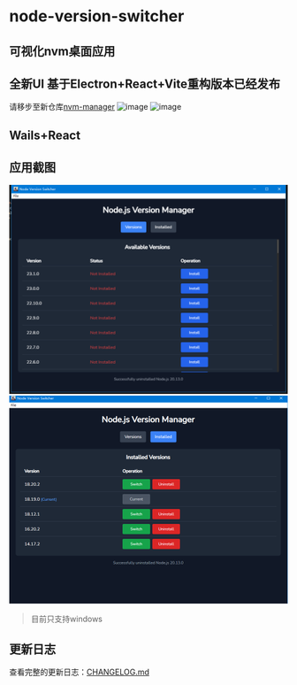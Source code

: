 # node-version-switcher

## 可视化nvm桌面应用

## 全新UI 基于Electron+React+Vite重构版本已经发布
请移步至新仓库[nvm-manager](https://github.com/Shadownc/nvm-manager)
![image](https://github.com/user-attachments/assets/b5e62078-105d-4dcd-a1e3-e5bcf24577e5)
![image](https://github.com/user-attachments/assets/408d2616-e272-4349-96c1-38e77de74c88)


## Wails+React

## 应用截图
![available](/md/available.png)
![installed](/md/installed.png)

> 目前只支持windows

## 更新日志

查看完整的更新日志：[CHANGELOG.md](./CHANGELOG.md)
